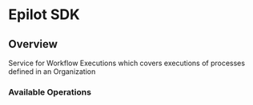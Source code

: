 # Epilot SDK

## Overview

Service for Workflow Executions which covers executions of processes defined in an Organization


### Available Operations

